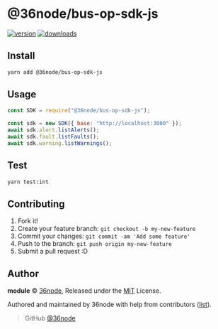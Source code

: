 # @36node/bus-op-sdk-js

[![version][0]][1] [![downloads][2]][3]

## Install

```bash
yarn add @36node/bus-op-sdk-js
```

## Usage

```js
const SDK = require("@36node/bus-op-sdk-js");

const sdk = new SDK({ base: "http://localhost:3000" });
await sdk.alert.listAlerts();
await sdk.fault.listFaults();
await sdk.warning.listWarnings();
```

## Test

```sh
yarn test:int
```

## Contributing

1. Fork it!
2. Create your feature branch: `git checkout -b my-new-feature`
3. Commit your changes: `git commit -am 'Add some feature'`
4. Push to the branch: `git push origin my-new-feature`
5. Submit a pull request :D

## Author

**module** © [36node](https://github.com/36node), Released under the [MIT](./LICENSE) License.

Authored and maintained by 36node with help from contributors ([list](https://github.com/36node/module/contributors)).

> GitHub [@36node](https://github.com/36node)

[0]: https://img.shields.io/npm/v/@36node/template-sdk.svg?style=flat
[1]: https://npmjs.com/package/@36node/template-sdk
[2]: https://img.shields.io/npm/dm/@36node/template-sdk.svg?style=flat
[3]: https://npmjs.com/package/@36node/template-sdk
